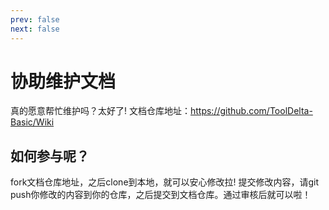 ```yaml
---
prev: false
next: false
---
```

# 协助维护文档

真的愿意帮忙维护吗？太好了!
文档仓库地址：https://github.com/ToolDelta-Basic/Wiki

## 如何参与呢？

fork文档仓库地址，之后clone到本地，就可以安心修改拉!
提交修改内容，请git push你修改的内容到你的仓库，之后提交到文档仓库。通过审核后就可以啦！
